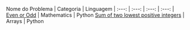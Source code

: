  Nome do Problema | Categoria | Linguagem
|     :---:      |     :---:      |     :---:      |     :---:      |  
[Even or Odd](https://www.codewars.com/kata/53da3dbb4a5168369a0000fe/python) | Mathematics | Python
[Sum of two lowest positive integers](https://www.urionlinejudge.com.br/judge/pt/problems/view/1001) | Arrays | Python
